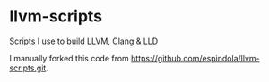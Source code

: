 # llvm-scripts
Scripts I use to build LLVM, Clang &amp; LLD

I manually forked this code from https://github.com/espindola/llvm-scripts.git. 
